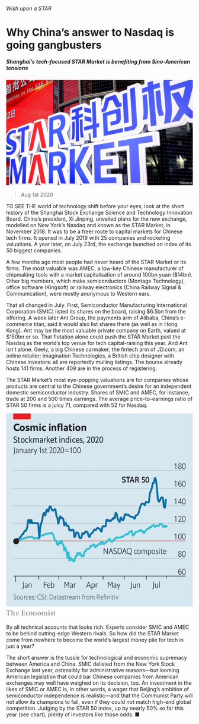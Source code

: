 ###### Wish upon a STAR

# Why China’s answer to Nasdaq is going gangbusters 

##### Shanghai’s tech-focused STAR Market is benefiting from Sino-American tensions 

![image](images/20200801_WBP501.jpg) 

> Aug 1st 2020 

TO SEE THE world of technology shift before your eyes, look at the short history of the Shanghai Stock Exchange Science and Technology Innovation Board. China’s president, Xi Jinping, unveiled plans for the new exchange, modelled on New York’s Nasdaq and known as the STAR Market, in November 2018. It was to be a freer route to capital markets for Chinese tech firms. It opened in July 2019 with 25 companies and rocketing valuations. A year later, on July 23rd, the exchange launched an index of its 50 biggest companies.

A few months ago most people had never heard of the STAR Market or its firms. The most valuable was AMEC, a low-key Chinese manufacturer of chipmaking tools with a market capitalisation of around 100bn yuan ($14bn). Other big members, which make semiconductors (Montage Technology), office software (Kingsoft) or railway electronics (China Railway Signal &amp; Communication), were mostly anonymous to Western ears.


That all changed in July. First, Semiconductor Manufacturing International Corporation (SMIC) listed its shares on the board, raising $6.5bn from the offering. A week later Ant Group, the payments arm of Alibaba, China’s e-commerce titan, said it would also list shares there (as well as in Hong Kong). Ant may be the most valuable private company on Earth, valued at $150bn or so. That flotation alone could push the STAR Market past the Nasdaq as the world’s top venue for tech capital-raising this year. And Ant isn’t alone. Geely, a big Chinese carmaker; the fintech arm of JD.com, an online retailer; Imagination Technologies, a British chip designer with Chinese investors: all are reportedly mulling listings. The bourse already hosts 141 firms. Another 409 are in the process of registering.

The STAR Market’s most eye-popping valuations are for companies whose products are central to the Chinese government’s desire for an independent domestic semiconductor industry. Shares of SMIC and AMEC, for instance, trade at 200 and 500 times earnings. The average price-to-earnings ratio of STAR 50 firms is a juicy 71, compared with 52 for Nasdaq.

![image](images/20200801_WBC637.png) 


By all technical accounts that looks rich. Experts consider SMIC and AMEC to be behind cutting-edge Western rivals. So how did the STAR Market come from nowhere to become the world’s largest money pile for tech in just a year?

The short answer is the tussle for technological and economic supremacy between America and China. SMIC delisted from the New York Stock Exchange last year, ostensibly for administrative reasons—but looming American legislation that could bar Chinese companies from American exchanges may well have weighed on its decision, too. An investment in the likes of SMIC or AMEC is, in other words, a wager that Beijing’s ambition of semiconductor independence is realistic—and that the Communist Party will not allow its champions to fail, even if they could not match high-end global competition. Judging by the STAR 50 index, up by nearly 50% so far this year (see chart), plenty of investors like those odds. ■


